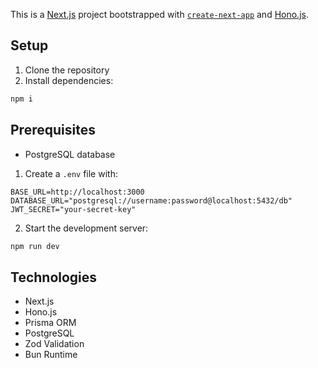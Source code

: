 This is a [Next.js](https://nextjs.org) project bootstrapped with [`create-next-app`](https://nextjs.org/docs/app/api-reference/cli/create-next-app) and [Hono.js](https://hono.dev/docs/getting-started/vercel).

## Setup
1. Clone the repository
2. Install dependencies:
```bash
npm i
```

## Prerequisites
- PostgreSQL database

1. Create a `.env` file with:
```
BASE_URL=http://localhost:3000
DATABASE_URL="postgresql://username:password@localhost:5432/db"
JWT_SECRET="your-secret-key"
```

<!-- 4. Generate Prisma client:
```bash
npm run prisma:generate
```

5. Run database migrations:
```bash
npm run prisma:migrate
``` -->

2. Start the development server:
```bash
npm run dev
```

<!-- ## API Endpoints
- `/auth/register`: User registration
- `/auth/login`: User login
- `/posts`: Create, read posts
- `/users`: User profile management
- `/interactions`: Like, comment, follow functionalities -->

## Technologies
- Next.js
- Hono.js
- Prisma ORM
- PostgreSQL
- Zod Validation
- Bun Runtime